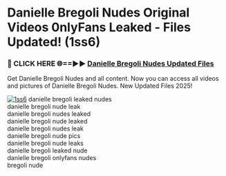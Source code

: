# Danielle Bregoli Nudes Original Videos 0nlyFans Leaked - Files Updated! (1ss6)

<h3>🔴 CLICK HERE 🌐==►► <a href="https://tinyurl.com/5h6xmrr3" rel="nofollow">Danielle Bregoli Nudes Updated Files</a></h3>

Get Danielle Bregoli Nudes and all content. Now you can access all videos and pictures of Danielle Bregoli Nudes. New Updated Files 2025!

[![1ss6](https://i.imgur.com/KVD873Z.gif)](https://tinyurl.com/5h6xmrr3)
danielle bregoli leaked nudes<br>
danielle bregoli nude leak<br>
danielle bregoli nudes leaked<br>
danielle bregoli nude leaked<br>
danielle bregoli nudes leak<br>
danielle bregoli nude pics<br>
danielle bregoli nude leaks<br>
danielle bregoli leaked nude<br>
danielle bregoli onlyfans nudes<br>
bregoli nude